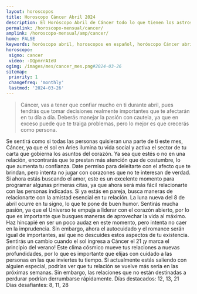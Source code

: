 ```yaml
---
layout: horoscopos
title: Horoscopo Cáncer Abril 2024
description: El Horóscopo Abril de Cáncer todo lo que tienen los astros preparados para este mes, amor, trabajo, familia. Todo sobre astrologia, tarot, predicciones. Horoscopo gratis en español, predicciones y astrología.
permalink: /horoscopo-mensual/cancer/
amplink: /horoscopo-mensual/amp/cancer/
home: FALSE
keywords: horóscopo abril, horoscopos en español, horóscopo Cáncer abril , horóscopo esperanza gracia, horoscop, horóscopos gratis, horoscopo Cáncer, Tarot, Astrologia, Zodíaco, Cáncer, horoscopo gratis, horoscopo del mes 
horoscopo:
 signo: cancer
 video: -DQpmrrAIeU
ogimg: /images/mes/cancer_mes.png#2024-03-26
sitemap:
 priority: 1
 changefreq: 'monthly'
 lastmod: '2024-03-26'
---
```



 > Cáncer, vas a tener que confiar mucho en ti durante abril, pues tendrás que tomar decisiones realmente importantes que te afectarán en tu día a día. Deberás manejar la pasión con cautela, ya que en exceso puede que te traiga problemas, pero lo mejor es que crecerás como persona.



Se sentirá como si todas las personas quisieran una parte de ti este mes, Cáncer, ya que el sol en Aries ilumina tu vida social y activa el sector de tu carta que gobierna los asuntos del corazón. Ya sea que estés o no en una relación, encontrarás que te prestan más atención que de costumbre, lo que aumenta tu confianza.
Date permiso para deleitarte con el afecto que te brindan, pero intenta no jugar con corazones que no te interesan de verdad. Si ahora estás buscando el amor, este es un excelente momento para programar algunas primeras citas, ya que ahora será más fácil relacionarte con las personas indicadas. Si ya estás en pareja, busca maneras de relacionarte con la amistad esencial en tu relación.
La luna nueva del 8 de abril ocurre en tu signo, lo que te pone de buen humor. Sentirás mucha pasión, ya que el Universo te empuja a liderar con el corazón abierto, por lo que es importante que busques maneras de aprovechar la vida al máximo. Haz hincapié en ser un poco audaz en este momento, pero intenta no caer en la imprudencia. Sin embargo, ahora el autocuidado y el romance serán igual de importantes, así que no descuides estos aspectos de tu existencia.
Sentirás un cambio cuando el sol ingresa a Cáncer el 21 ¡y marca el principio del verano! Este clima cósmico mueve tus relaciones a nuevas profundidades, por lo que es importante que elijas con cuidado a las personas en las que inviertes tu tiempo. Si actualmente estás saliendo con alguien especial, podrías ver que tu relación se vuelve más seria en las próximas semanas. Sin embargo, las relaciones que no están destinadas a perdurar podrían derrumbarse rápidamente.
Días destacados: 12, 13, 21
Días desafiantes: 8, 11, 28